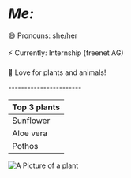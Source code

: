 # *Me:* 

😄 Pronouns: she/her <br/>
<br/>
⚡ Currently: Internship (freenet AG)<br/>
<br/>
🌱 Love for plants and animals!

‎‎-----------------------

| Top 3 plants |
| ---------- |
| Sunflower |
| Aloe vera|
| Pothos   |

![A Picture of a plant](https://pixabay.com/de/photos/palmen-tropisch-sommer-b%C3%A4ume-natur-3619180/)
<!--
**MaiGuenther/MaiGuenther** is a ✨ _special_ ✨ repository because its `README.md` (this file) appears on your GitHub profile.

Here are some ideas to get you started:

- 🔭 I’m currently working on ...
- 🌱 I’m currently learning ...
- 👯 I’m looking to collaborate on ...
- 🤔 I’m looking for help with ...
- 💬 Ask me about ...
- 📫 How to reach me: ...
- 😄 Pronouns: ...
- ⚡ Fun fact: ...
-->
